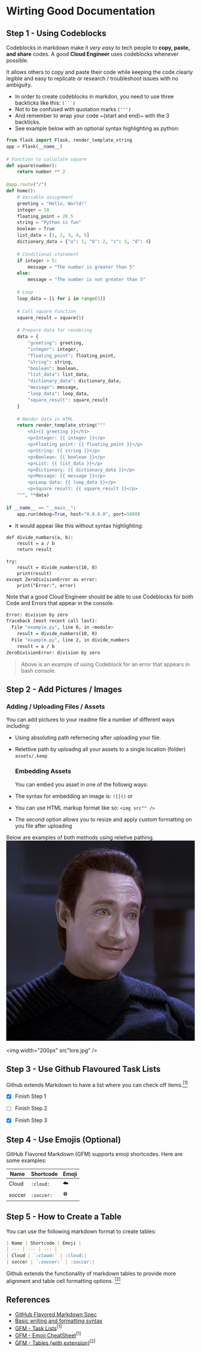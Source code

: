 # Wirting Good Documentation

## Step 1 - Using Codeblocks

Codeblocks in markdown make it *very easy* to tech people to **copy, paste, and share** codes. A good __Cloud Engineer__ uses codeblocks whenever possible.

It allows others to copy and paste their code while keeping the code clearly legible and easy to replicate or research / troubleshoot issues with no ambiguity.

- In order to create codeblocks in markdon, you need to use three backticks like this: `(```)`
- Not to be confused with quotation marks `(''')`
- And remember to wrap your code ~(start and end)~ with the 3 backticks.
- See example below with an optional syntax highlighting as python:
```python
from flask import Flask, render_template_string
app = Flask(__name__)

# Function to calculate square
def square(number):
    return number ** 2

@app.route("/")
def home():
    # Variable assignment
    greeting = "Hello, World!"
    integer = 10
    floating_point = 20.5
    string = "Python is fun"
    boolean = True
    list_data = [1, 2, 3, 4, 5]
    dictionary_data = {"a": 1, "b": 2, "c": 3, "d": 4}
    
    # Conditional statement
    if integer > 5:
        message = "The number is greater than 5"
    else:
        message = "The number is not greater than 5"
    
    # Loop
    loop_data = [i for i in range(5)]
    
    # Call square function
    square_result = square(5)
    
    # Prepare data for rendering
    data = {
        "greeting": greeting,
        "integer": integer,
        "floating_point": floating_point,
        "string": string,
        "boolean": boolean,
        "list_data": list_data,
        "dictionary_data": dictionary_data,
        "message": message,
        "loop_data": loop_data,
        "square_result": square_result
    }
    
    # Render data in HTML
    return render_template_string("""
        <h1>{{ greeting }}</h1>
        <p>Integer: {{ integer }}</p>
        <p>Floating point: {{ floating_point }}</p>
        <p>String: {{ string }}</p>
        <p>Boolean: {{ boolean }}</p>
        <p>List: {{ list_data }}</p>
        <p>Dictionary: {{ dictionary_data }}</p>
        <p>Message: {{ message }}</p>
        <p>Loop data: {{ loop_data }}</p>
        <p>Square result: {{ square_result }}</p>
    """, **data)

if __name__ == "__main__":
    app.run(debug=True, host="0.0.0.0", port=5000)
```

- It would appear like this without syntax highlighting:

```
def divide_numbers(a, b):
    result = a / b
    return result

try:
    result = divide_numbers(10, 0)
    print(result)
except ZeroDivisionError as error:
    print("Error:", error)
```

Note that a good Cloud Engineer should be able to use Codeblocks for both Code and Errors that appear in the console. 

```bash
Error: division by zero
Traceback (most recent call last):
  File "example.py", line 6, in <module>
    result = divide_numbers(10, 0)
  File "example.py", line 2, in divide_numbers
    result = a / b
ZeroDivisionError: division by zero
```
> Above is an example of using Codeblock for an error that appears in bash console.

## Step 2 - Add Pictures / Images

### Adding / Uploading Files / Assets

You can add pictures to your readme file a number of different ways including:

- Using absoluting path refernecing after uploading your file.
- Relettive path by uploadng all your assets to a single location (folder) `assets/.keep`

  ### Embedding Assets

  You can embed you asset in one of the followig ways:
  
- The syntax for embedding an image is: `![]()` or
- You can use HTML markup format like so: `<img src"" />`
- The second option allows you to resize and apply custom formatting on you file after uploading

Below are examples of both methods using reletive pathing.
![Direct embed without resizing](assets/lore.jpg)

<img width="200px" src"lore.jpg" />

## Step 3 - Use Github Flavoured Task Lists

Github extends Markdown to have a list where you can check off items.[<sup>[1]</sup>](#external-references)

- [x] Finish Step 1
- [ ] Finish Step 2
- [x] Finish Step 3


## Step 4 - Use Emojis (Optional)

GitHub Flavored Markdown (GFM) supports emoji shortcodes.
Here are some examples:

| Name | Shortcode | Emoji |
| --- | --- | --- |
| Cloud | `:cloud:` | :cloud:|
| soccer | `:soccer:` | :soccer:|


## Step 5 - How to Create a Table

You can use the following markdown format to create tables:

```md
| Name | Shortcode | Emoji |
| --- | --- | --- |
| Cloud | `:cloud:` | :cloud:|
| soccer | `:soccer:` | :soccer:|
```

Github extends the functionality of markdown tables to provide more alignment and table cell formatting options. [<sup>[2]</sup>](#external-references)


## References

- [GitHub Flavored Markdown Spec](https://github.github.com/gfm/)
- [Basic writing and formatting syntax](https://docs.github.com/en/get-started/writing-on-github/getting-started-with-writing-and-formatting-on-github/basic-writing-and-formatting-syntax)
- [GFM - Task Lists](https://docs.github.com/en/get-started/writing-on-github/getting-started-with-writing-and-formatting-on-github/basic-writing-and-formatting-syntax#task-lists)<sup>[1]</sup>
- [GFM - Emoji CheatSheet](https://github.com/ikatyang/emoji-cheat-sheet)<sup>[1]</sup>
- [GFM - Tables (with extension)](https://github.github.com/gfm/#tables-extension-)<sup>[2]</sup>

